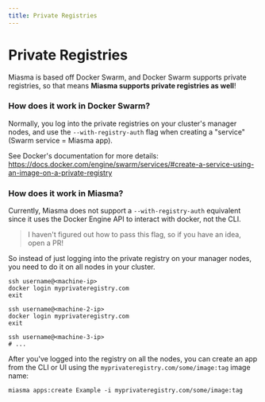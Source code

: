 ```yaml
---
title: Private Registries
---
```


# Private Registries

Miasma is based off Docker Swarm, and Docker Swarm supports private registries, so that means **Miasma supports private registries as well**!

### How does it work in Docker Swarm?

Normally, you log into the private registries on your cluster's manager nodes, and use the `--with-registry-auth` flag when creating a "service" (Swarm service = Miasma app).

See Docker's documentation for more details: <https://docs.docker.com/engine/swarm/services/#create-a-service-using-an-image-on-a-private-registry>

### How does it work in Miasma?

Currently, Miasma does not support a `--with-registry-auth` equivalent since it uses the Docker Engine API to interact with docker, not the CLI.

> I haven't figured out how to pass this flag, so if you have an idea, open a PR!

So instead of just logging into the private registry on your manager nodes, you need to do it on all nodes in your cluster.

```bash:no-line-numbers
ssh username@<machine-ip>
docker login myprivateregistry.com
exit

ssh username@<machine-2-ip>
docker login myprivateregistry.com
exit

ssh username@<machine-3-ip>
# ...
```

After you've logged into the registry on all the nodes, you can create an app from the CLI or UI using the `myprivateregistry.com/some/image:tag` image name:

```bash:no-line-numbers
miasma apps:create Example -i myprivateregistry.com/some/image:tag
```
